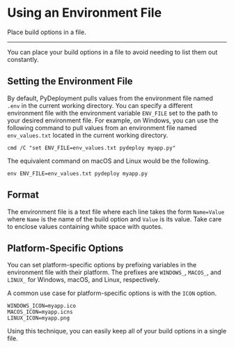 # Using an Environment File

Place build options in a file.

---

You can place your build options in a file to avoid needing to list them out
constantly.

## Setting the Environment File

By default, PyDeployment pulls values from the environment file named `.env` in
the current working directory. You can specify a different environment file
with the environment variable `ENV_FILE` set to the path to your desired
environment file. For example, on Windows, you can use the following command
to pull values from an environment file named `env_values.txt` located in the
current working directory.

```
cmd /C "set ENV_FILE=env_values.txt pydeploy myapp.py"
```

The equivalent command on macOS and Linux would be the following.

```
env ENV_FILE=env_values.txt pydeploy myapp.py
```

## Format

The environment file is a text file where each line takes the form `Name=Value`
where `Name` is the name of the build option and `Value` is its value. Take
care to enclose values containing white space with quotes.

## Platform-Specific Options

You can set platform-specific options by prefixing variables in the environment
file with their platform. The prefixes are `WINDOWS_`, `MACOS_`, and `LINUX_`
for Windows, macOS, and Linux, respectively.

A common use case for platform-specific options is with the `ICON` option.

```
WINDOWS_ICON=myapp.ico
MACOS_ICON=myapp.icns
LINUX_ICON=myapp.png
```

Using this technique, you can easily keep all of your build options in a single
file.
